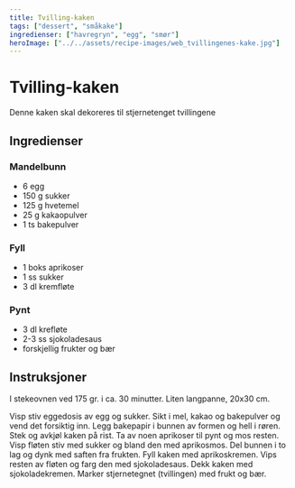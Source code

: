 ```yaml
---
title: Tvilling-kaken
tags: ["dessert", "småkake"]
ingredienser: ["havregryn", "egg", "smør"]
heroImage: ["../../assets/recipe-images/web_tvillingenes-kake.jpg"]
---
```


# Tvilling-kaken

Denne kaken skal dekoreres til stjernetenget tvillingene

## Ingredienser

### Mandelbunn

- 6 egg
- 150 g sukker
- 125 g hvetemel
- 25 g kakaopulver
- 1 ts bakepulver

### Fyll

- 1 boks aprikoser
- 1 ss sukker
- 3 dl kremfløte

### Pynt

- 3 dl krefløte
- 2-3 ss sjokoladesaus
- forskjellig frukter og bær

## Instruksjoner

I stekeovnen ved 175 gr. i ca. 30 minutter. Liten langpanne, 20x30 cm.

Visp stiv eggedosis av egg og sukker. Sikt i mel, kakao og bakepulver og vend det forsiktig inn. Legg bakepapir i bunnen av formen og hell i røren. Stek og avkjøl kaken på rist. Ta av noen aprikoser til pynt og mos resten. Visp fløten stiv med sukker og bland den med aprikosmos. Del bunnen i to lag og dynk med saften fra frukten. Fyll kaken med aprikoskremen. Vips resten av fløten og farg den med sjokoladesaus. Dekk kaken med sjokoladekremen. Marker stjernetegnet (tvillingen) med frukt og bær.
